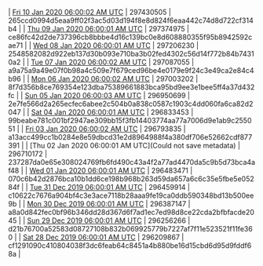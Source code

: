 | [Fri 10 Jan 2020 06:00:02 AM UTC](https://transfer.sh/cxSao/dashninja-dbdump-20200110070002.tar.bz2) | 297430505 | 265ccd0994d5eaa9ff02f3ac5d03d194f8e8d824f6eaa442c74d8d722cf314b4 | 
| [Thu 09 Jan 2020 06:00:01 AM UTC](https://transfer.sh/oxmBD/dashninja-dbdump-20200109070001.tar.bz2) | 297374975 | ce86fc42d2de737396cb8bbbe4d16c139bc0e8d608880355f95b8942592cae71 | 
| [Wed 08 Jan 2020 06:00:01 AM UTC]() | 297206230 | 2548582082d922eb137d30b093e710ba3b02fed4302c56d14f772b84b74310a2 | 
| [Tue 07 Jan 2020 06:00:02 AM UTC](https://transfer.sh/2N22Q/dashninja-dbdump-20200107070002.tar.bz2) | 297087055 | a9a75a9a49e07f0b98a4c509e7f679ced96be4e0179e9f24c3e49ca2e84c4b96 | 
| [Mon 06 Jan 2020 06:00:02 AM UTC](https://transfer.sh/yPn3i/dashninja-dbdump-20200106070002.tar.bz2) | 297003202 | 8f7d356b8ce769354e123dba75389661883bca95bd9ee3e1bee5ff4a37d432fc | 
| [Sun 05 Jan 2020 06:00:03 AM UTC](https://transfer.sh/ufBo3/dashninja-dbdump-20200105070003.tar.bz2) | 296950699 | 2e7fe566d2a265ecfec6abee2c504b0a838c0587c1903c4dd060fa6ca82d2047 | 
| [Sat 04 Jan 2020 06:00:01 AM UTC]() | 296833453 | 99beabe781c001bf2947ae309bb15f3fb14403774aa77a7006d9e1ab9c255051 | 
| [Fri 03 Jan 2020 06:00:02 AM UTC](https://transfer.sh/15IlPV/dashninja-dbdump-20200103070002.tar.bz2) | 296793835 | a13acc499cc1b0284e8e59dbcd31e2d8964988f4a380df706e52662cdf877391 | 
| [Thu 02 Jan 2020 06:00:01 AM UTC](Could not save metadata) | 296710172 | 237287da0e65e308024769fb6fd490c43a4f2a77ad4470da5c9b5d73bca4af48 | 
| [Wed 01 Jan 2020 06:00:01 AM UTC](https://transfer.sh/vMJ7i/dashninja-dbdump-20200101070001.tar.bz2) | 296483471 | 070c6b42d2876bca10b1dd6ce198b968b263d59da657a6c6c35e5fbe5e05284f | 
| [Tue 31 Dec 2019 06:00:01 AM UTC](https://transfer.sh/smekT/dashninja-dbdump-20191231070001.tar.bz2) | 296459914 | c10622c7676a904bf4c3e3ace7118b28aaa9fe19ca0ddb590348bd13b500ee9b | 
| [Mon 30 Dec 2019 06:00:01 AM UTC](https://transfer.sh/JzEYD/dashninja-dbdump-20191230070001.tar.bz2) | 296387147 | a8a0d842fec0bf96b346dd28d367d6f7ad1ec7ed98d8ce22cda2bfbfacde2045 | 
| [Sun 29 Dec 2019 06:00:01 AM UTC](https://transfer.sh/lWCzd/dashninja-dbdump-20191229070001.tar.bz2) | 296256266 | d21b76700a52583d08727108b832b069925779b7227af7f11e523521f11fe360 | 
| [Sat 28 Dec 2019 06:00:01 AM UTC](https://transfer.sh/XhCwl/dashninja-dbdump-20191228070001.tar.bz2) | 296209867 | cf1291090c410804038f3dc6feab64c8451a4b880be16d15cbd6d95d9fddf68a | 

